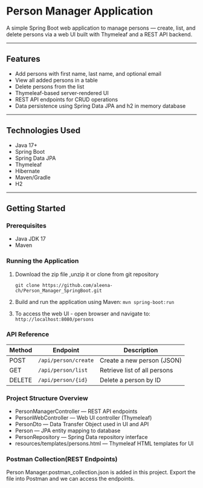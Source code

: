# Person Manager Application

A simple Spring Boot web application to manage persons — create, list, and delete persons via a web UI built with Thymeleaf and a REST API backend.

---

## Features

- Add persons with first name, last name, and optional email
- View all added persons in a table
- Delete persons from the list
- Thymeleaf-based server-rendered UI
- REST API endpoints for CRUD operations
- Data persistence using Spring Data JPA and h2 in memory database

---

## Technologies Used

- Java 17+
- Spring Boot
- Spring Data JPA
- Thymeleaf
- Hibernate
- Maven/Gradle
- H2 

---

## Getting Started

### Prerequisites

- Java JDK 17
- Maven

### Running the Application

1. Download the zip file ,unzip it or clone from git repository
   
   ```git clone https://github.com/aleena-ch/Person_Manager_SpringBoot.git```

2. Build and run the application using Maven:
  ```mvn spring-boot:run```

3. To access the web UI - open browser and navigate to:
```http://localhost:8080/persons```

### API Reference

| Method | Endpoint             | Description                  |
| ------ | -------------------- | ---------------------------- |
| POST   | `/api/person/create` | Create a new person (JSON)   |
| GET    | `/api/person/list`   | Retrieve list of all persons |
| DELETE | `/api/person/{id}`   | Delete a person by ID        |

### Project Structure Overview

- PersonManagerController — REST API endpoints
- PersonWebController — Web UI controller (Thymeleaf)
- PersonDto — Data Transfer Object used in UI and API
- Person — JPA entity mapping to database
- PersonRepository — Spring Data repository interface
- resources/templates/persons.html — Thymeleaf HTML templates for UI

### Postman Collection(REST Endpoints)

Person Manager.postman_collection.json is added in this project.
Export the file into Postman and we can access the endpoints.
